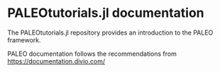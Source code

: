 # PALEOtutorials.jl documentation

The PALEOtutorials.jl repository provides an introduction to the PALEO framework.

PALEO documentation follows the recommendations from <https://documentation.divio.com/>

